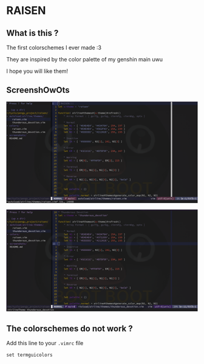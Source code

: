 
# RAISEN

## What is this ?

The first colorschemes I ever made :3

They are inspired by the color palette of my genshin main uwu

I hope you will like them!

## ScreenshOwOts
![](screenshots/raisen.png)

![](screenshots/thunderous_devotion.png)

## The colorschemes do not work ?
Add this line to your `.vimrc` file
```
set termguicolors
```
